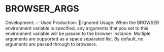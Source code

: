 # BROWSER_ARGS

Development: ✅ Used
Production: 🚫 Ignored
Usage: When the BROWSER environment variable is specified, any arguments that you set to this environment variable will be passed to the browser instance. Multiple arguments are supported as a space separated list. By default, no arguments are passed through to browsers.